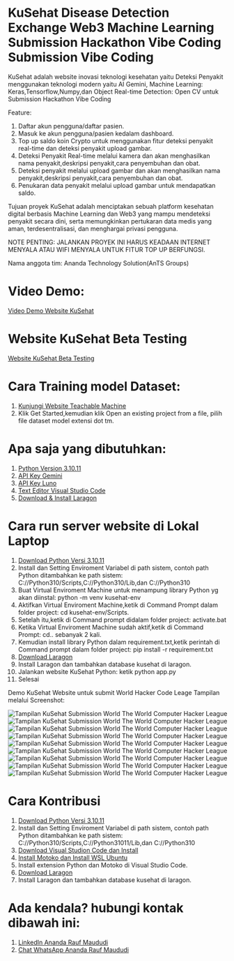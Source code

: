 # KuSehat Disease Detection Exchange Web3 Machine Learning Submission Hackathon Vibe Coding Submission Vibe Coding
KuSehat adalah website inovasi teknologi kesehatan yaitu Deteksi Penyakit  menggunakan teknologi modern yaitu AI Gemini, Machine Learning:  Keras,Tensorflow,Numpy,dan Object Real-time Detection: Open CV untuk Submission Hackathon Vibe Coding


Feature:
1. Daftar akun pengguna/daftar pasien.
2. Masuk ke akun pengguna/pasien kedalam dashboard.
3. Top up saldo koin Crypto untuk menggunakan fitur deteksi penyakit real-time dan deteksi penyakit upload gambar.
4. Deteksi Penyakit Real-time melalui kamera dan akan menghasilkan nama penyakit,deskripsi penyakit,cara penyembuhan dan obat.
5. Deteksi penyakit melalui upload gambar dan akan menghasilkan nama penyakit,deskripsi penyakit,cara penyembuhan dan obat.
6. Penukaran data penyakit melalui upload gambar untuk mendapatkan saldo.



Tujuan proyek KuSehat adalah menciptakan sebuah platform kesehatan digital berbasis Machine Learning dan Web3 yang mampu mendeteksi penyakit secara dini, serta memungkinkan pertukaran data medis yang aman, terdesentralisasi, dan menghargai privasi pengguna.

NOTE PENTING: JALANKAN PROYEK INI HARUS KEADAAN INTERNET MENYALA ATAU WIFI MENYALA UNTUK FITUR TOP UP BERFUNGSI.

Nama anggota tim: Ananda Technology Solution(AnTS Groups)

# Video Demo:
[Video Demo Website KuSehat](https://youtu.be/hDp80JhjohA?si=2KgZKes7GuMsei3G)

# Website KuSehat Beta Testing
[Website KuSehat Beta Testing](https://temolla-kusehat.hf.space/)

# Cara Training model Dataset:
1. [Kunjungi Website Teachable Machine](https://teachablemachine.withgoogle.com/)
2. Klik Get Started,kemudian klik Open an existing project from a file, pilih file dataset model extensi dot tm.

# Apa saja yang dibutuhkan:
1. [Python Version 3.10.11](https://www.python.org/downloads/release/python-31011/)
2. [API Key Gemini](https://aistudio.google.com/apikey)
3. [API Key Luno](https://www.luno.com/wallet/security/api_keys)
4. [Text Editor Visual Studio Code](https://code.visualstudio.com/Download)
5. [Download & Install Laragon](https://github.com/leokhoa/laragon/releases/download/6.0.0/laragon-wamp.exe)

# Cara run server website di Lokal Laptop 
1. [Download Python Versi 3.10.11](https://www.python.org/downloads/release/python-31011/)
2. Install dan Setting Enviroment Variabel di path sistem, contoh path Python ditambahkan ke path sistem: C://Python310/Scripts,C://Python310/Lib,dan C://Python310
3. Buat Virtual Enviroment Machine untuk menampung library Python yg akan diinstal: python -m venv kusehat-env
4. Aktifkan Virtual Enviroment Machine,ketik di Command Prompt dalam folder project: cd kusehat-env/Scripts.
5. Setelah itu,ketik di Command prompt didalam folder project: activate.bat
6. Ketika Virtual Enviroment Machine sudah aktif,ketik di Command Prompt: cd.. sebanyak 2 kali.
7. Kemudian install library Python dalam requirement.txt,ketik perintah di Command prompt dalam folder project: pip install -r requirement.txt
8. [Download Laragon](https://github.com/leokhoa/laragon/releases/download/6.0.0/laragon-wamp.exe)
9. Install Laragon dan tambahkan database kusehat di laragon.
10. Jalankan website KuSehat Python: ketik python app.py
11. Selesai



Demo KuSehat Website untuk submit World Hacker Code Leage Tampilan melalui Screenshot:

![Tampilan KuSehat Submission World The World Computer Hacker League ](https://github.com/sirrauf/kusehat-hackathon-vibe-coding/blob/main/SS%20Tampilan/SS1.png?raw=true)
![Tampilan KuSehat Submission World The World Computer Hacker League ](https://github.com/sirrauf/kusehat-hackathon-vibe-coding/blob/main/SS%20Tampilan/SS2.png?raw=true)
![Tampilan KuSehat Submission World The World Computer Hacker League ](https://github.com/sirrauf/kusehat-hackathon-vibe-coding/blob/main/SS%20Tampilan/SS3.png?raw=true)
![Tampilan KuSehat Submission World The World Computer Hacker League ](https://github.com/sirrauf/kusehat-hackathon-vibe-coding/blob/main/SS%20Tampilan/SS4.png?raw=true)
![Tampilan KuSehat Submission World The World Computer Hacker League ](https://github.com/sirrauf/kusehat-hackathon-vibe-coding/blob/main/SS%20Tampilan/SS5.png?raw=true)
![Tampilan KuSehat Submission World The World Computer Hacker League ](https://github.com/sirrauf/kusehat-hackathon-vibe-coding/blob/main/SS%20Tampilan/SS6.png?raw=true)
![Tampilan KuSehat Submission World The World Computer Hacker League ](https://github.com/sirrauf/kusehat-hackathon-vibe-coding/blob/main/SS%20Tampilan/SS7.png?raw=true)
![Tampilan KuSehat Submission World The World Computer Hacker League ](https://github.com/sirrauf/kusehat-hackathon-vibe-coding/blob/main/SS%20Tampilan/SS8.png?raw=true)
![Tampilan KuSehat Submission World The World Computer Hacker League ](https://github.com/sirrauf/kusehat-hackathon-vibe-coding/blob/main/SS%20Tampilan/SS9.png?raw=true)



# Cara Kontribusi
1. [Download Python Versi 3.10.11](https://www.python.org/downloads/release/python-31011/)
2. Install dan Setting Enviroment Variabel di path sistem, contoh path Python ditambahkan ke path sistem: C://Python310/Scripts,C://Python31011/Lib,dan C://Python310
3. [Download Visual Studion Code dan Install](https://code.visualstudio.com/)
4. [Install Motoko dan Install WSL Ubuntu](https://internetcomputer.org/docs/motoko/install)
5. Install extension Python dan Motoko di Visual Studio Code.
6. [Download Laragon](https://github.com/leokhoa/laragon/releases/download/6.0.0/laragon-wamp.exe)
7. Install Laragon dan tambahkan database kusehat di laragon.



# Ada kendala? hubungi kontak dibawah ini:

1. [LinkedIn Ananda Rauf Maududi](https://www.linkedin.com/in/sir-ananda-rauf-maududi?_l=en_US)
2. [Chat WhatsApp Ananda Rauf Maududi](https://wa.me/6285117041240)
